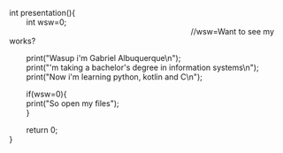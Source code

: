 
int presentation(){                                                                                                                                                              
⠀⠀⠀int wsw=0;  ⠀⠀⠀⠀⠀⠀⠀⠀⠀⠀⠀⠀⠀⠀⠀⠀⠀⠀⠀⠀⠀⠀⠀⠀⠀⠀⠀⠀⠀⠀⠀⠀//wsw=Want to see my works?
  
⠀⠀⠀print("Wasup i'm Gabriel Albuquerque\n");                                                                                                                                      
⠀⠀⠀print("'m taking a bachelor's degree in information systems\n");                                                                                                               
⠀⠀⠀print("Now i'm learning python, kotlin and C\n");                                                                                                                               
  
⠀⠀⠀if(wsw=0){                                                                                                                                                                     
⠀⠀⠀print("So open my files");                                                                                                                                                    
⠀⠀⠀}
  
⠀⠀⠀return 0;                                                                                                                                                                       
}
